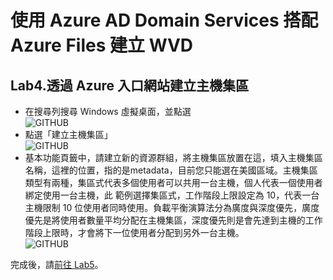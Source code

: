 # 使用 Azure AD Domain Services 搭配 Azure Files 建立 WVD

## Lab4.透過 Azure 入口網站建立主機集區

 - 在搜尋列搜尋 Windows 虛擬桌面，並點選<br>
  ![GITHUB](https://github.com/BrianHsing/Azure-Windows-Virtual-Desktop/blob/master/Lab1/wvd1.png "wvd1")<br>
 - 點選「建立主機集區」<br>
  ![GITHUB](https://github.com/BrianHsing/Azure-Windows-Virtual-Desktop/blob/master/Lab1/wvd2.png "wvd2")<br>
 - 基本功能頁籤中，請建立新的資源群組，將主機集區放置在這，填入主機集區名稱，這裡的位置，指的是metadata，目前您只能選在美國區域。主機集區類型有兩種，集區式代表多個使用者可以共用一台主機，個人代表一個使用者綁定使用一台主機，此
 範例選擇集區式，工作階段上限設定為 10，代表一台主機限制 10 位使用者同時使用。負載平衡演算法分為廣度與深度優先，廣度優先是將使用者數量平均分配在主機集區，深度優先則是會先達到主機的工作階段上限時，才會將下一位使用者分配到另外一台主機。<br>
  ![GITHUB](https://github.com/BrianHsing/Azure-Windows-Virtual-Desktop/blob/master/Lab1/wvd3.png "wvd3")<br>
 

 完成後，請[前往 Lab5](https://github.com/BrianHsing/Azure-Windows-Virtual-Desktop/blob/master/Lab5.md)。<br>